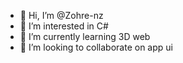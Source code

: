 - 👋 Hi, I’m @Zohre-nz
- 👀 I’m interested in C#
- 🌱 I’m currently learning 3D web
- 💞️ I’m looking to collaborate on app ui


<!---
Zohre-nz/Zohre-nz is a ✨ special ✨ repository because its `README.md` (this file) appears on your GitHub profile.
You can click the Preview link to take a look at your changes.
--->
